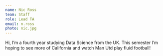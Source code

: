 ```yaml
---
name: Nic Ross
team: Staff
role: Lead TA
email: n.ross
photo: nic.jpg
---
```


Hi, I’m a fourth year studying Data Science from the UK. This semester I’m hoping to see more of California and watch Man Utd play fluid football!